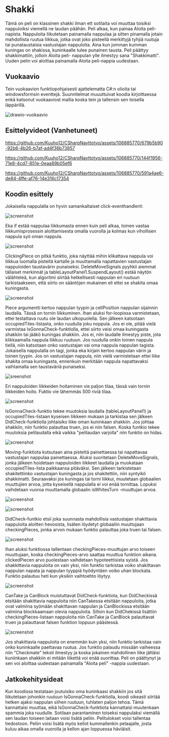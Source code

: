 # Shakki

Tämä on peli on klassinen shakki ilman ett sotilaita voi muuttaa toisiksi nappuloiksi viemellä ne laudan päähän. Peli 
alkaa, kun painaa Aloita peli-napista. Nappuloita liikutetaan painamalla nappulaa ja sitten pinamalla jotain mahdollista 
ruutua liikkua, jotka ovat joko pisteellä merkittyjä tyhjiä ruutuja tai punataustaisia vastustajan nappuloita. Aina kun 
jomman kumman kuningas on shakissa, kuninkaalle tulee punainen tausta. Peli päättyy shakkimattiin, jolloin Aloita peli-
nappulan ylle ilmestyy sana "Shakkimatti". Uuden pelin voi aloittaa painamalla Aloita peli-nappia uudestaan.

## Vuokaavio

Tein vuokaavion funktiopohjaisesti ajattelematta C#:n olioita tai windowsformsin eventtejä. Suunnitelmat muuuttuivat
koodia kirjoittaessa enkä katsonut vuokaaviost mallia koska tein ja tallensin sen toisella läppärillä.

![drawio-vuokaavio](images/CSharpNayttotyonKaavio.drawio.png)




## Esittelyvideot (Vanhetuneet)



https://github.com/Kuuho12/CSharpNayttotyo/assets/106885770/679b5b90-92b6-4b26-b7af-ad4f36b73857



https://github.com/Kuuho12/CSharpNayttotyo/assets/106885770/144f1956-71e8-4cd7-851e-0eaa89b05ef6



https://github.com/Kuuho12/CSharpNayttotyo/assets/106885770/591a4ae6-de84-4ffe-af76-14e316c17354



## Koodin esittely

Jokaisella nappulalla on hyvin samankaltaiset click-eventhandlerit:

![screenshot](images/white_pawn.png)

Eka if estää nappulaa liikkumasta ennen kuin peli alkaa, toinen vastaa liikkumisprosessin aloittamisesta omalla
vuorolla ja kolmas kun vihollisen nappula syö oman nappula.

![screenshot](images/clicking_piece.png)

ClickingPiece on pitkä funktio, joka näyttää mihin klikattava nappula voi liikkua luomalla pisteitä kartalle ja 
muuttamalla napattavien vastustajan nappuloiden taustavärin punaiseksi. DeleteMoveSignals pyyhkii aiemmat tällaiset 
merkinnät ja tableLayoutPanel1.SuspendLayout() estää näytön välähteleä, kun algoritmi siirtää hetkellisesti nappulan
eri ruutuun tarkistaakseen, että siirto on sääntöjen mukainen eli ettei se shakita omaa kuningasta.

![screenshot](images/rook_closeup.png)

Piece argumentti kertoo nappulan tyypin ja cellPosition nappulan sijainnin laudalla. Tässä on tornin liikkuminen.
Ihan aluksi for-loopissa varmistetaan, ettei testattava ruutu ole laudan ulkopuolella. Sen jälkeen katsotaan
occupiedTiles-listasta, onko ruudulla joku noppula. Jos ei ole, pitää vielä varmistaa IsGonnaCheck-funktiolla,
ettei siirto veisi omaa kuningasta shakkiin tai jääkö kuningas shakkiin. Jos ei, niin laudalle ilmestyy piste, jota 
klikkaamalla nappula liikkuu ruutuun. Jos ruudulla onkin toinen nappula tiellä, niin katsotaan onko vastustajan vai 
oma nappula nappulan tagista. Jokaisella nappulalla on tagi, jonka eka kirjain kertoo nappulan värin ja toinen tyypin. 
Jos on vastustajan nappula, niin vielä varmistetaan ettei liike shakita omaa kuningasta, ennenkuin merkitään nappula 
napattavaksi vaihtamalla sen taustaväriä punaiseksi.

![sreenshot](images/rook_all.png)

Eri nappuloiden liikkeiden hoitaminen vie paljon tilaa, tässä vain tornin liikkeiden hoito. Fuktio vie lähemmäs 500
riviä tilaa.

![screenshot](images/isgonnacheck.png)

IsGonnaCheck-funktio tekee muutoksia laudalla (tableLayoutPanel1) ja occupiedTiles-listaan kyseisen liikkeen mukaan ja
tarkistaa sen jälkeen DidCheck-funktiolla johtaisiko liike oman kuninkaan shakkiin. Jos johtaa shakkiin, niin funktio
palauttaa truen, jos ei niin falsen. Koska funtkio tekee muutoksia pelilaudalla eikä vaikka "pelilaudan varjolla" niin
funktio on hidas.

![screenshot](images/moving.png)

Moving-funktiota kutsutaan aina pistettä painettaessa tai napattavaa vastustajan nappulaa painettaessa. Aluksi
suoritetaan DeleteMoveSignals, jonka jälkeen hoidetaan nappuloiden liikkeet laudalla ja muokataan
occupiedTiles-lista paikkaansa pitäväksi. Sen jälkeen tarkistetaan shakitettiinko vastustajan kuningasta ja jos
shakitettiin, niin syntyikö shakkimatti. Seuraavaksi jos kuningas tai torni liikkui, muutetaan globaalien muuttujien
arvoa, jotta kyseisellä nappulalla ei voi enää tornittaa. Lopuksi vaihdetaan vuoroa muuttamalla globaalin isWhitesTurn
-muuttujan arvoa.

![screenshot](images/did_check.png)

![screenshot](images/end_did_check.png)

DidCheck-funtkio etsii joka suunnasta mahdollisia vastustajan shakittavia nappuloita aloitten hevosista, lisäten löydetyt
globaaliin muuttujaan checkingPieces, jonka arvon mukaan funktio palauttaa joka truen tai falsen.

![screenshot](images/is_checkmate.png)

Ihan aluksi funktiossa tallentaan checkingPieces-muuttujan arvo toiseen muuttujaan, koska checkingPieces-arvo saattaa
muuttua funktion aikana. clickedPiecen arvo puolestaan vaihdetaan hypoteettisista syistä. Jos shakkittavia nappuloita
on vain yksi, niin funktio tarkistaa voiko shakittavan nappulan napata ja nappulan tyyppiä hyödyntäen voiko uhan blockata.
Funktio palautuu heti kun yksikin vaihtoehto löytyy.

![screenshot](images/checkmate_example.png)

CanTake ja CanBlock muistuttavat DidCheck-funktiota, kun DidCheckissä etsitään shakittavia nappuloita niin CanTakessa
etsitään nappuloita, jotka ovat valmiina syömään shakittavan nappulan ja CanBlockissa etsitään valmiina blockkaamaan
olevia nappuloita. Silloin kun DidChekissä lisättiin checkingPieces-listaan nappuloita niin CanTake ja CanBlock 
palauttavat truen ja palauttavat falsen funktion loppuun päästessä.

![screenshot](images/end_checkmate.png)

Jos shakittavia nappuloita on enemmän kuin yksi, niin funktio tarkistaa vain onko kuninkaalle paettavaa ruutua. Jos 
funktio palaudu missään vaiheessa niin "Checkmate" teksti ilmestyy ja koska jokainen mahdollinen liike jättäisi kuniinkaan
shakkiin ei mitään liikettä voi enää suorittaa. Peli on päättynyt ja sen voi aloittaa uudestaan painamalla "Aloita peli" 
-nappia uudestaan.

## Jatkokehitysideat

Kun koodissa testataan joutuisiko oma kuninkaasi shakkiin jos sitä liikutetaan johonkin ruutuun IsGonnaCheck-funktiolla, 
koodi oikeasti siirtää hetken ajaksi nappulan siihen ruutuun, tuhlaten paljon tehoa. Tämä kannattaisi muuttaa, eikä
IsGonnaCheck-funktiota kannattaisi muutenkaan spammia joka ruudulle. Sotilaan parantaminen toiseksi nappulaksi viemällä 
sen laudan toiseen laitaan voisi lisätä peliin. Pelitulokset voisi tallentaa tiedostoon. Peliin voisi lisätä myös kellot 
kummallenkin pelaajalle, josta kuluu aikaa omalla vuorolla ja kellon ajan loppuessa häviäisit.
